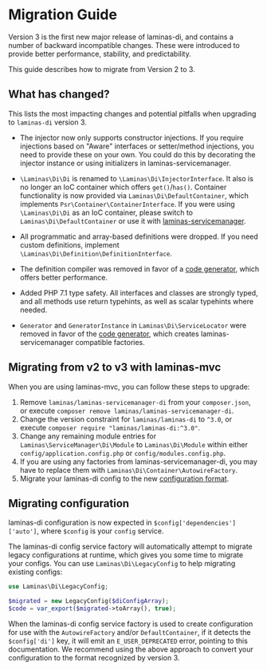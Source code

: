 # Migration Guide

Version 3 is the first new major release of laminas-di, and contains a number of
backward incompatible changes. These were introduced to provide better
performance, stability, and predictability.

This guide describes how to migrate from Version 2 to 3.

## What has changed?

This lists the most impacting changes and potential pitfalls when
upgrading to `laminas-di` version 3.

- The injector now only supports constructor injections. If you require
  injections based on "Aware" interfaces or setter/method injections, you need
  to provide these on your own. You could do this by decorating the injector
  instance or using initializers in laminas-servicemanager.

- `\Laminas\Di\Di` is renamed to `\Laminas\Di\InjectorInterface`. It also is no longer
  an IoC container which offers `get()`/`has()`. Container functionality is now
  provided via `Laminas\Di\DefaultContainer`, which implements
  `Psr\Container\ContainerInterface`.  If you were using `\Laminas\Di\Di` as an IoC
  container, please switch to `Laminas\Di\DefaultContainer` or use it with
  [laminas-servicemanager](cookbook/use-with-servicemanager.md).

- All programmatic and array-based definitions were dropped. If you need custom
  definitions, implement `\Laminas\Di\Definition\DefinitionInterface`.

- The definition compiler was removed in favor of a [code generator](codegen.md),
  which offers better performance.

- Added PHP 7.1 type safety. All interfaces and classes are strongly typed, and
  all methods use return typehints, as well as scalar typehints where needed.

- `Generator` and `GeneratorInstance` in `Laminas\Di\ServiceLocator` were removed
  in favor of the [code generator](codegen.md), which creates laminas-servicemanager
  compatible factories.

## Migrating from v2 to v3 with laminas-mvc

When you are using laminas-mvc, you can follow these steps to upgrade:

1. Remove `laminas/laminas-servicemanager-di` from your `composer.json`, or
   execute `composer remove laminas/laminas-servicemanager-di`.
2. Change the version constraint for `laminas/laminas-di` to `^3.0`, or
   execute `composer require "laminas/laminas-di:^3.0"`.
3. Change any remaining module entries for `Laminas\ServiceManager\Di\Module` to
   `Laminas\Di\Module` within either `config/application.config.php` or
   `config/modules.config.php`.
4. If you are using any factories from laminas-servicemanager-di, you may have to
   replace them with `Laminas\Di\Container\AutowireFactory`.
5. Migrate your laminas-di config to the new [configuration format](config.md).

## Migrating configuration

laminas-di configuration is now expected in `$config['dependencies']['auto']`,
where `$config` is your `config` service.

The laminas-di config service factory will automatically attempt to migrate legacy
configurations at runtime, which gives you some time to migrate your configs.
You can use `Laminas\Di\LegacyConfig` to help migrating existing configs:

```php
use Laminas\Di\LegacyConfig;

$migrated = new LegacyConfig($diConfigArray);
$code = var_export($migrated->toArray(), true);
```

When the laminas-di config service factory is used to create configuration for use
with the `AutowireFactory` and/or `DefaultContainer`, if it detects the
`$config['di']` key, it will emit an `E_USER_DEPRECATED` error, pointing to this
documentation. We recommend using the above approach to convert your
configuration to the format recognized by version 3.

